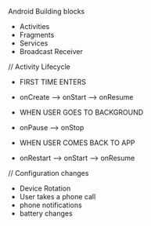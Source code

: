 Android Building blocks

- Activities
- Fragments
- Services
- Broadcast Receiver


// Activity Lifecycle

- FIRST TIME ENTERS 
- onCreate --> onStart --> onResume

- WHEN USER GOES TO BACKGROUND 
- onPause --> onStop

- WHEN USER COMES BACK TO APP 
- onRestart --> onStart --> onResume


// Configuration changes
- Device Rotation
- User takes a phone call
- phone notifications
- battery changes